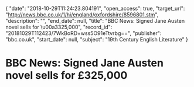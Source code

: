 {
  "date": "2018-10-29T11:24:23.804191", 
  "open_access": true, 
  "target_url": "http://news.bbc.co.uk/1/hi/england/oxfordshire/8596801.stm", 
  "description": "", 
  "end_date": null, 
  "title": "BBC News: Signed Jane Austen novel sells for \u00a3325,000", 
  "record_id": "20181029T112423/7WkBoRD+wss5O91eTtvrbg==", 
  "publisher": "bbc.co.uk", 
  "start_date": null, 
  "subject": "19th Century English Literature"
}

# BBC News: Signed Jane Austen novel sells for £325,000

